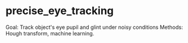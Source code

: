 # precise_eye_tracking
Goal: Track object's eye pupil and glint under noisy conditions
Methods: Hough transform, machine learning.
